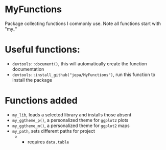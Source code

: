 # MyFunctions
Package collecting functions I commonly use. Note all functions start with "my_"

# Useful functions:

- `devtools::document()`, this will automatically create the function documentation
- `devtools::install_github("jepa/MyFunctions")`, run this function to install the package

# Functions added
- `my_lib`, loads a selected library and installs those absent
- `my_ggtheme_p()`, a personalized theme for `ggplot2` plots
- `my_ggtheme_m()`, a personalized theme for `ggplot2` maps
- `my_path`, sets different paths for project
  - - requires `data.table`
